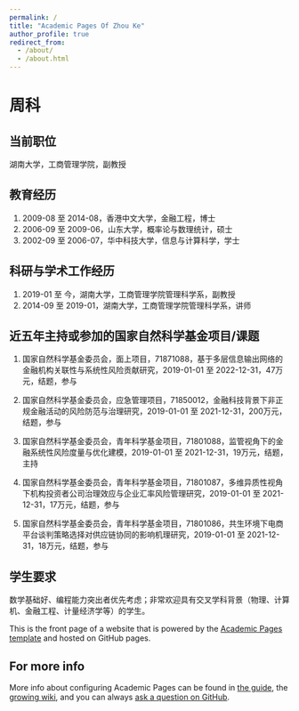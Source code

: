 ```yaml
---
permalink: /
title: "Academic Pages Of Zhou Ke"
author_profile: true
redirect_from: 
  - /about/
  - /about.html
---
```


# 周科 

## 当前职位
湖南大学，工商管理学院，副教授

## 教育经历
1. 2009-08 至 2014-08，香港中文大学，金融工程，博士
2. 2006-09 至 2009-06，山东大学，概率论与数理统计，硕士
3. 2002-09 至 2006-07，华中科技大学，信息与计算科学，学士


## 科研与学术工作经历
1. 2019-01 至 今，湖南大学，工商管理学院管理科学系，副教授
2. 2014-09 至 2019-01，湖南大学，工商管理学院管理科学系，讲师



## 近五年主持或参加的国家自然科学基金项目/课题
1. 国家自然科学基金委员会，面上项目，71871088，基于多层信息输出网络的金融机构关联性与系统性风险贡献研究，2019-01-01 至 2022-12-31，47万元，结题，参与

2. 国家自然科学基金委员会，应急管理项目，71850012，金融科技背景下非正规金融活动的风险防范与治理研究，2019-01-01 至 2021-12-31，200万元，结题，参与

3. 国家自然科学基金委员会，青年科学基金项目，71801088，监管视角下的金融系统性风险度量与优化建模，2019-01-01 至 2021-12-31，19万元，结题，主持

4. 国家自然科学基金委员会，青年科学基金项目，71801087，多维异质性视角下机构投资者公司治理效应与企业汇率风险管理研究，2019-01-01 至 2021-12-31，17万元，结题，参与

5. 国家自然科学基金委员会，青年科学基金项目，71801086，共生环境下电商平台谈判策略选择对供应链协同的影响机理研究，2019-01-01 至 2021-12-31，18万元，结题，参与


## 学生要求

数学基础好、编程能力突出者优先考虑；非常欢迎具有交叉学科背景（物理、计算机、金融工程、计量经济学等）的学生。

This is the front page of a website that is powered by the [Academic Pages template](https://github.com/academicpages/academicpages.github.io) and hosted on GitHub pages. 

For more info
------
More info about configuring Academic Pages can be found in [the guide](https://academicpages.github.io/markdown/), the [growing wiki](https://github.com/academicpages/academicpages.github.io/wiki), and you can always [ask a question on GitHub](https://github.com/academicpages/academicpages.github.io/discussions). 
